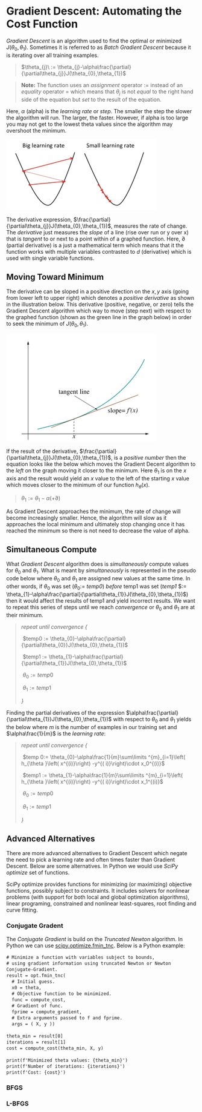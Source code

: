 # Gradient Descent: Automating the Cost Function

*Gradient Descent* is an algorithm used to find the optimal or minimized $J(\theta_{0}, \theta_{1})$. Sometimes it is referred to as *Batch Gradient Descent* because it is iterating over all training examples.

> $\theta_{j}\ := \theta_{j}-\alpha\frac{\partial}{\partial\theta_{j}}J(\theta_{0},\theta_{1})$

> **Note:** The function uses an *assignment* operator $:=$ instead of an *equality* operator $=$ which means that $\theta_{j}$ is not *equal* to the right hand side of the equation but *set* to the result of the equation.

Here, $\alpha$ (alpha) is the *learning rate* or *step*. The smaller the step the slower the algorithm will run. The larger, the faster. However, if alpha is too large you may not get to the lowest theta values since the algorithm may overshoot the minimum. 

![Gradient Descent Learning Rate](../images/gradient-descent-alpha.png)

The derivative expression, $\frac{\partial}{\partial\theta_{j}}J(\theta_{0},\theta_{1})$, measures the rate of change. The *derivative* just measures the *slope* of a line (rise over run or y over x) that is *tangent* to or next to a point within of a graphed function. Here, $\partial$ (partial derivative) is a just a mathematical term which means that it the function works with multiple variables contrasted to $d$ (derivative) which is used with single variable functions. 

## Moving Toward Minimum

The derivative can be sloped in a positive direction on the $x,y$ axis (going from lower left to upper right) which denotes a *positive derivative* as shown in the illustration below. This derivative (positive, negative, or zero) tells the Gradient Descent algorithm which way to move (step next) with respect to the graphed function (shown as the green line in the graph below) in order to seek the minimum of $J(\theta_{0},\theta_{1})$.

![Tagent](../images/derivative.png)

If the result of the derivative, $\frac{\partial}{\partial\theta_{j}}J(\theta_{0},\theta_{1})$, is a *positive number* then the equation looks like the below which moves the Gradient Decent algorithm to the *left* on the graph moving it closer to the minimum. Here $\theta_{1}$ is on the $x$ axis and the result would yield an $x$ value to the left of the starting $x$ value which moves closer to the minimum of our function $h_{\theta}(x)$.

> $\theta_{1} := \theta_{1} - \alpha(+\partial)$

As Gradient Descent approaches the minimum, the rate of change will become increasingly smaller. Hence, the algorithm will slow as it approaches the local minimum and ultimately stop changing once it has reached the minimum so there is not need to decrease the value of alpha.

## Simultaneous Compute

What *Gradient Descent* algorithm does is *simultaneously* compute values for $\theta_{0}$ and $\theta_{1}$. What is meant by *simultaneously* is represented in the pseudo code below where $\theta_{0}$ and $\theta_{1}$ are assigned new values at the same time. In other words, if $\theta_{0}$ was set ($\theta_{0} :=$ *temp0*) *before* temp1 was set (*temp1* $:= \theta_{1}-\alpha\frac{\partial}{\partial\theta_{1}}J(\theta_{0},\theta_{1})$) then it would affect the results of temp1 and yield incorrect results. We want to repeat this series of steps until we reach *convergence* or $\theta_{0}$ and $\theta_{1}$ are at their minimum.

> *repeat until convergence {*
>
> ​    $temp0 := \theta_{0}-\alpha\frac{\partial}{\partial\theta_{0}}J(\theta_{0},\theta_{1})$
>
> ​	$temp1 := \theta_{1}-\alpha\frac{\partial}{\partial\theta_{1}}J(\theta_{0},\theta_{1})$
>
> ​	$\theta_{0} := temp0$
>
> ​	$\theta_{1} := temp1$
>
> *}* 

Finding the partial derivatives of the expression $\alpha\frac{\partial}{\partial\theta_{1}}J(\theta_{0},\theta_{1})$ with respect to $\theta_{0}$ and $\theta_{1}$ yields the below where $m$ is the number of examples in our training set and $\alpha\frac{1}{m}$ is the *learning rate*:

> *repeat until convergence {* 
>
> ​	$temp 0:= \theta_{0}-\alpha\frac{1}{m}\sum\limits ^{m}_{i=1}\left( h_{\theta }\left( x^{(i)}\right) -y^{( i)}\right)\cdot x_0^{(i)}$
>
> ​	$temp1 := \theta_{1}-\alpha\frac{1}{m}\sum\limits ^{m}_{i=1}\left( h_{\theta }\left( x^{(i)}\right) -y^{( i)}\right)\cdot x_1^{(i)}$
>
> ​	$\theta_{0} := temp0$
>
> ​	$\theta_{1} := temp1$
>
> *}* 

## Advanced Alternatives

There are more advanced alternatives to Gradient Descent which negate the need to pick a learning rate and often times faster than Gradient Descent. Below are some alternatives. In Python we would use *SciPy optimize* set of functions. 

SciPy optimize provides functions for minimizing (or maximizing) objective functions, possibly subject to constraints. It includes solvers for nonlinear problems (with support for both local and global optimization algorithms), linear programing, constrained and nonlinear least-squares, root finding and curve fitting.

### Conjugate Gradent

The *Conjugate Gradient* is build on the *Truncated Newton* algorithm. In Python we can use [scipy.optimize.fmin_tnc](https://docs.scipy.org/doc/scipy-0.14.0/reference/generated/scipy.optimize.fmin_tnc.html). Below is a Python example:

```
# Minimize a function with variables subject to bounds,
# using gradient information using truncated Newton or Newton Conjugate-Gradient.
result = opt.fmin_tnc(
  # Initial guess.
  x0 = theta,
  # Objective function to be minimized.
  func = compute_cost,
  # Gradient of func.
  fprime = compute_gradient,
  # Extra arguments passed to f and fprime.
  args = ( X, y ))

theta_min = result[0]
iterations = result[1]
cost = compute_cost(theta_min, X, y)

print(f'Minimized theta values: {theta_min}')
print(f'Number of iterations: {iterations}')
print(f'Cost: {cost}')
```



### BFGS

### L-BFGS


